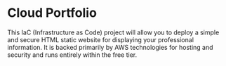 # Cloud Portfolio
This IaC (Infrastructure as Code) project will allow you to deploy a simple and secure HTML static website for displaying your professional information. It is backed primarily by AWS technologies for hosting and security and runs entirely within the free tier.
